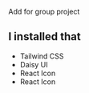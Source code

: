 Add for group project

## I installed that

-   Tailwind CSS
-   Daisy UI
-   React Icon
-   React Icon
